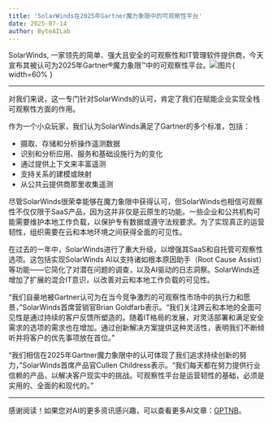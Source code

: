 ```yaml
---
title: 'SolarWinds在2025年Gartner魔力象限中的可观察性平台'
date: 2025-07-14
author: ByteAILab
---
```


SolarWinds, 一家领先的简单、强大且安全的可观察性和IT管理软件提供商，今天宣布其被认可为2025年Gartner®魔力象限™中的可观察性平台。![图片](https://ai-techpark.com/wp-content/uploads/SolarWinds-2.jpg){ width=60% }

---
对我们来说，这一专门针对SolarWinds的认可，肯定了我们在赋能企业实现全栈可观察性方面的作用。

作为一个小众玩家，我们认为SolarWinds满足了Gartner的多个标准，包括：

- 摄取、存储和分析操作遥测数据
- 识别和分析应用、服务和基础设施行为的变化
- 通过提供上下文来丰富遥测
- 支持关系的建模或映射
- 从公共云提供商那里收集遥测

尽管SolarWinds很荣幸能够在魔力象限中获得认可，但SolarWinds也相信可观察性不仅仅限于SaaS产品，因为这并非仅是云原生的功能。一些企业和公共机构可能需要维护本地工作负载，以保护专有数据或遵守法规要求。为了实现真正的运营韧性，组织需要在云和本地环境之间获得全面的可见性。

在过去的一年中，SolarWinds进行了重大升级，以增强其SaaS和自托管可观察性选项。这包括实现SolarWinds AI以支持诸如根本原因助手（Root Cause Assist）等功能——它简化了对潜在问题的调查，以及AI驱动的日志洞察。SolarWinds还增加了扩展的混合IT意识，以改善对云和本地工作负载的可见性。

“我们自豪地被Gartner认可为在当今竞争激烈的可观察性市场中的执行力和愿景，”SolarWinds首席营销官Brian Goldfarb表示。“我们关注跨云和本地的全面可见性是通过持续的客户反馈所塑造的。随着IT格局的发展，对灵活部署和满足安全需求的选项的需求也在增加。通过创新解决方案提供这种灵活性，表明我们不断倾听并将客户的优先事项放在首位。”

“我们相信在2025年Gartner魔力象限中的认可体现了我们追求持续创新的努力，”SolarWinds首席产品官Cullen Childress表示。“我们每天都在努力提供行业信赖的产品，以解决客户现实中的挑战。可观察性平台是运营韧性的基础，必须是实用的、全面的和现代的。”

---
感谢阅读！如果您对AI的更多资讯感兴趣，可以查看更多AI文章：[GPTNB](https://gptnb.com)。